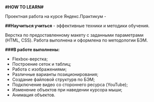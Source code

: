 **#HOW TO LEARN#**

Проектная работа на курсе Яндекс.Практикум -

**##Научиться учиться** - эффективные техники и методики обучения.

Верстка по предоставленному макету с заданными параметрами (HTML, CSS). Работа выполнена и оформлена по методологии БЭМ.

**###В работе выполнены:**
 * Flexbox-верстка;
 * Построение сеток и таблиц;
 * Работа с изображениями;
 * Различные варианты позиционирования;
 * Создание файловой структурв по БЭМ;
 * Подключение видео со стороннего ресурса (YouTube);
 * Изменение объектов при наведении курсора мыши;
 * Анимация объектов.